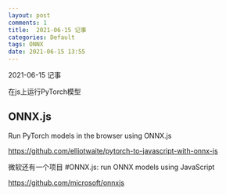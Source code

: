 ```yaml
---
layout: post
comments: 1
title:  2021-06-15 记事
categories: Default
tags: ONNX
date: 2021-06-15 13:55
---
```


 2021-06-15 记事

在js上运行PyTorch模型

## ONNX.js

Run PyTorch models in the browser using ONNX.js


https://github.com/elliotwaite/pytorch-to-javascript-with-onnx-js

微软还有一个项目
#ONNX.js: run ONNX models using JavaScript

https://github.com/microsoft/onnxjs